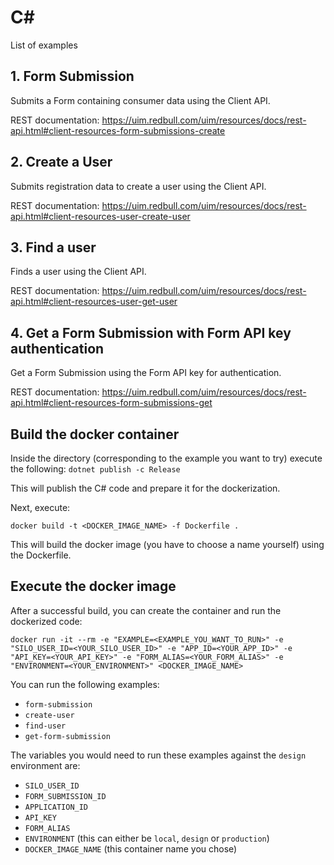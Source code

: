 # C#

List of examples

## 1. Form Submission

Submits a Form containing consumer data using the Client API.

REST documentation: https://uim.redbull.com/uim/resources/docs/rest-api.html#client-resources-form-submissions-create

## 2. Create a User
Submits registration data to create a user using the Client API.

REST documentation: https://uim.redbull.com/uim/resources/docs/rest-api.html#client-resources-user-create-user

## 3. Find a user

Finds a user using the Client API.

REST documentation: https://uim.redbull.com/uim/resources/docs/rest-api.html#client-resources-user-get-user

## 4. Get a Form Submission with Form API key authentication

Get a Form Submission using the Form API key for authentication.

REST documentation: https://uim.redbull.com/uim/resources/docs/rest-api.html#client-resources-form-submissions-get

## Build the docker container

Inside the directory (corresponding to the example you want to try) execute the following:
`dotnet publish -c Release`

This will publish the C# code and prepare it for the dockerization.

Next, execute:

`docker build -t <DOCKER_IMAGE_NAME> -f Dockerfile .`

This will build the docker image (you have to choose a name yourself) using the Dockerfile.

## Execute the docker image

After a successful build, you can create the container and run the dockerized code:

`docker run -it --rm -e "EXAMPLE=<EXAMPLE_YOU_WANT_TO_RUN>" -e "SILO_USER_ID=<YOUR_SILO_USER_ID>" -e "APP_ID=<YOUR_APP_ID>" -e "API_KEY=<YOUR_API_KEY>" -e "FORM_ALIAS=<YOUR_FORM_ALIAS>" -e "ENVIRONMENT=<YOUR_ENVIRONMENT>" <DOCKER_IMAGE_NAME>`

You can run the following examples:
* `form-submission`
* `create-user`
* `find-user`
* `get-form-submission`

The variables you would need to run these examples against the `design` environment are:
* `SILO_USER_ID`
* `FORM_SUBMISSION_ID`
* `APPLICATION_ID`
* `API_KEY`
* `FORM_ALIAS`
* `ENVIRONMENT` (this can either be `local`, `design` or `production`)
* `DOCKER_IMAGE_NAME` (this container name you chose)
